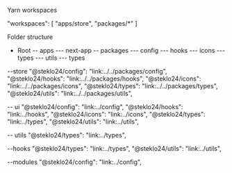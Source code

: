 Yarn workspaces

"workspaces": [
"apps/store",
"packages/*"
]

Folder structure

- Root
  -- apps
  --- next-app
  -- packages
  --- config
  --- hooks
  --- icons
  --- types
  --- utils
  --- types

--store
"@steklo24/config": "link:../../packages/config",
"@steklo24/hooks": "link:../../packages/hooks",
"@steklo24/icons": "link:../../packages/icons",
"@steklo24/types": "link:../../packages/types",
"@steklo24/utils": "link:../../packages/utils",

-- ui
"@steklo24/config": "link:../config",
"@steklo24/hooks": "link:../hooks",
"@steklo24/icons": "link:../icons",
"@steklo24/types": "link:../types",
"@steklo24/utils": "link:../utils",

-- utils
"@steklo24/types": "link:../types",

--hooks
"@steklo24/types": "link:../types",
"@steklo24/utils": "link:../utils",

--modules
"@steklo24/config": "link:../config",
